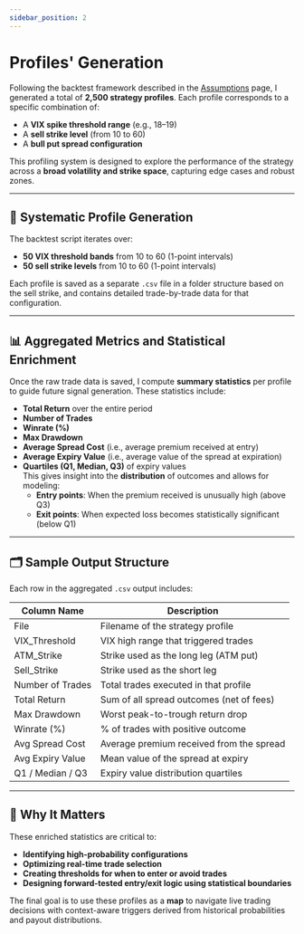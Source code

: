 ```yaml
---
sidebar_position: 2
---
```


# Profiles' Generation

Following the backtest framework described in the [Assumptions](./Assumptions.md) page, I generated a total of **2,500 strategy profiles**. Each profile corresponds to a specific combination of:

- A **VIX spike threshold range** (e.g., 18–19)
- A **sell strike level** (from 10 to 60)
- A **bull put spread configuration**

This profiling system is designed to explore the performance of the strategy across a **broad volatility and strike space**, capturing edge cases and robust zones.

---

## 🔁 Systematic Profile Generation

The backtest script iterates over:
- **50 VIX threshold bands** from 10 to 60 (1-point intervals)
- **50 sell strike levels** from 10 to 60 (1-point intervals)


Each profile is saved as a separate `.csv` file in a folder structure based on the sell strike, and contains detailed trade-by-trade data for that configuration.

---

## 📊 Aggregated Metrics and Statistical Enrichment

Once the raw trade data is saved, I compute **summary statistics** per profile to guide future signal generation. These statistics include:

- **Total Return** over the entire period
- **Number of Trades**
- **Winrate (%)**
- **Max Drawdown**
- **Average Spread Cost** (i.e., average premium received at entry)
- **Average Expiry Value** (i.e., average value of the spread at expiration)
- **Quartiles (Q1, Median, Q3)** of expiry values  
  This gives insight into the **distribution** of outcomes and allows for modeling:
  - **Entry points**: When the premium received is unusually high (above Q3)
  - **Exit points**: When expected loss becomes statistically significant (below Q1)

---

## 🗂️ Sample Output Structure

Each row in the aggregated `.csv` output includes:

| Column Name          | Description                                 |
|----------------------|---------------------------------------------|
| File                 | Filename of the strategy profile            |
| VIX_Threshold        | VIX high range that triggered trades        |
| ATM_Strike           | Strike used as the long leg (ATM put)       |
| Sell_Strike          | Strike used as the short leg                |
| Number of Trades     | Total trades executed in that profile       |
| Total Return         | Sum of all spread outcomes (net of fees)    |
| Max Drawdown         | Worst peak-to-trough return drop            |
| Winrate (%)          | % of trades with positive outcome           |
| Avg Spread Cost      | Average premium received from the spread    |
| Avg Expiry Value     | Mean value of the spread at expiry          |
| Q1 / Median / Q3     | Expiry value distribution quartiles         |

---

## 🎯 Why It Matters

These enriched statistics are critical to:
- **Identifying high-probability configurations**
- **Optimizing real-time trade selection**
- **Creating thresholds for when to enter or avoid trades**
- **Designing forward-tested entry/exit logic using statistical boundaries**

The final goal is to use these profiles as a **map** to navigate live trading decisions with context-aware triggers derived from historical probabilities and payout distributions.